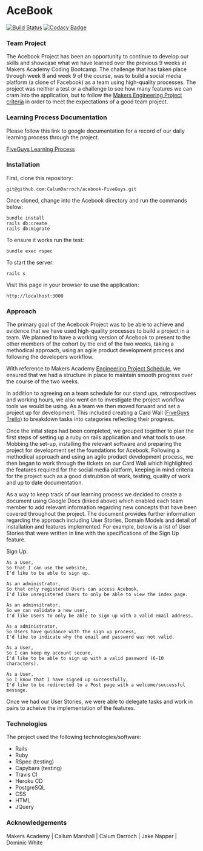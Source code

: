 # AceBook
[![Build Status](https://travis-ci.com/CalumDarroch/acebook-FiveGuys.svg?branch=master)](https://travis-ci.com/CalumDarroch/acebook-FiveGuys)     [![Codacy Badge](https://api.codacy.com/project/badge/Grade/e7c8ece3816744cab65f463ab8cc5777)](https://app.codacy.com/app/CalumDarroch/acebook-FiveGuys?utm_source=github.com&utm_medium=referral&utm_content=CalumDarroch/acebook-FiveGuys&utm_campaign=Badge_Grade_Settings)

### Team Project
The Acebook Project has been an opportunity to continue to develop our skills and showcase what we have learned over the previous 9 weeks at Makers Academy Coding Bootcamp. The challenge that has taken place through week 8 and week 9 of the course, was to build a social media platform (a clone of Facebook) as a team using high-quality processes. The project was neither a test or a challenge to see how many features we can cram into the application, but to follow the [Makers Engineering Project criteria](https://github.com/makersacademy/course/blob/master/final_projects/project_criteria.md) in order to meet the expectations of a good team project. 

### Learning Process Documentation
Please follow this link to google documentation for a record of our daily learning process through the project.

[FiveGuys Learning Process](https://docs.google.com/document/d/164kPOgYm0QIiJQL_IQuffxS5oDGqFm_QyReLmdOOxxU/edit?usp=sharing)

### Installation
First, clone this repository: 
```
git@github.com:CalumDarroch/acebook-FiveGuys.git
```
Once cloned, change into the Acebook directory and run the commands below:
```
bundle install
rails db:create
rails db:migrate
```
To ensure it works run the test:
```
bundle exec rspec
```
To start the server:
```
rails s
```
Visit this page in your browser to use the application:
```
http://localhost:3000
```

### Approach
The primary goal of the Acebook Project was to be able to achieve and evidence that we have used high-quality processes to build a project in a team. We planned to have a working version of Acebook to present to the other members of the cohort by the end of the two weeks, taking a methodical approach, using an agile product development process and following the developers workflow. 

With reference to Makers Academy [Engineering Project Schedule](https://github.com/makersacademy/course/blob/master/engineering_projects/week_schedule.md), we ensured that we had a structure in place to maintain smooth progress over the course of the two weeks. 

In addition to agreeing on a team schedule for our stand ups, retrospectives and working hours, we also went on to investigate the project workflow tools we would be using. As a team we then moved forward and set a project up for development. This included creating a Card Wall ([FiveGuys Trello](https://trello.com/b/1N8vcjoF/acebook-fiveguys)) to breakdown tasks into categories reflecting their progress. 

Once the inital steps had been completed, we grouped together to plan the first steps of setting up a ruby on rails application and what tools to use. Mobbing the set-up, installing the relevant software and preparing the project for development set the foundations for Acebook. Following a methodical approach and using an agile product development process, we then began to work through the tickets on our Card Wall which highlighted the features required for the social media platform, keeping in mind criteria for the project such as a good distrubtion of work, testing, quality of work and up to date documentation.

As a way to keep track of our learning process we decided to create a document using Google Docs (linked above) which enabled each team member to add relevant information regarding new concepts that have been covered throughout the project. The document provides further information regarding the approach including User Stories, Domain Models and detail of installation and features implemented. For example, below is a list of User Stories that were written in line with the specifications of the Sign Up feature. 

Sign Up:

```
As a User,
So that I can use the website,
I'd like to be able to sign up.
```

```
As an administrator,
So that only registered Users can access Acebook,
I'd like unregistered Users to only be able to view the index page.
```

```
As an adminsitrator,
So we can validate a new user,
I'd like Users to only be able to sign up with a valid email address.
```

```
As a administrator,
So Users have guidance with the sign up process,
I'd like to indicate why the email and password was not valid.
```

```
As a User,
So I can keep my account secure,
I'd like to be able to sign up with a valid password (6-10 characters).
```

```
As a User,
So I know that I have signed up successfully,
I'd like to be redirected to a Post page with a welcome/successful message.
```
Once we had our User Stories, we were able to delegate tasks and work in pairs to acheive the implementation of the features.

### Technologies
The project used the following technologies/software:
* Rails
* Ruby
* RSpec (testing)
* Capybara (testing)
* Travis CI
* Heroku CD
* PostgreSQL
* CSS
* HTML
* JQuery

### Acknowledgements
Makers Academy | Callum Marshall | Calum Darroch | Jake Napper | Dominic White
